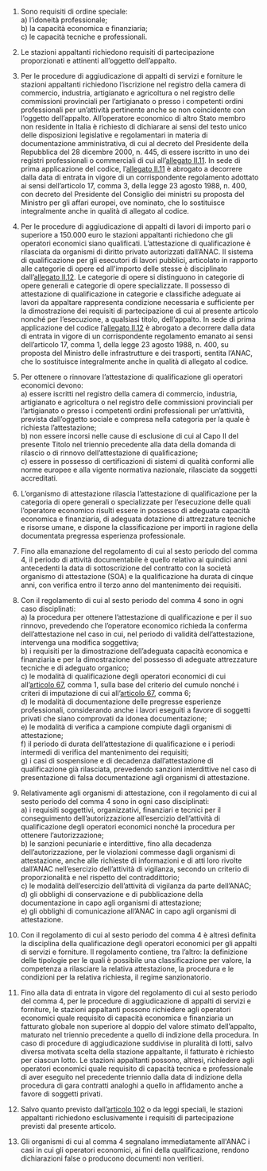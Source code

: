 1. Sono requisiti di ordine speciale:<br>a) l’idoneità professionale;<br>b) la capacità economica e finanziaria;<br>c) le capacità tecniche e professionali. 

2. Le stazioni appaltanti richiedono requisiti di partecipazione proporzionati e attinenti all’oggetto dell’appalto.

3. Per le procedure di aggiudicazione di appalti di servizi e forniture le stazioni appaltanti richiedono l’iscrizione nel registro della camera di commercio, industria, artigianato e agricoltura o nel registro delle commissioni provinciali per l’artigianato o presso i competenti ordini professionali per un’attività pertinente anche se non coincidente con l’oggetto dell’appalto. All’operatore economico di altro Stato membro non residente in Italia è richiesto di dichiarare ai sensi del testo unico delle disposizioni legislative e regolamentari in materia di documentazione amministrativa, di cui al decreto del Presidente della Repubblica del 28 dicembre 2000, n. 445, di essere iscritto in uno dei registri professionali o commerciali di cui all’[allegato II.11](/index.html?section=attachment-2-11&version=1). In sede di prima applicazione del codice, l’[allegato II.11](/index.html?section=attachment-2-11&version=1) è abrogato a decorrere dalla data di entrata in vigore di un corrispondente regolamento adottato ai sensi dell’articolo 17, comma 3, della legge 23 agosto 1988, n. 400, con decreto del Presidente del Consiglio dei ministri su proposta del Ministro per gli affari europei, ove nominato, che lo sostituisce integralmente anche in qualità di allegato al codice.

4. Per le procedure di aggiudicazione di appalti di lavori di importo pari o superiore a 150.000 euro le stazioni appaltanti richiedono che gli operatori economici siano qualificati. L’attestazione di qualificazione è rilasciata da organismi di diritto privato autorizzati dall’ANAC. Il sistema di qualificazione per gli esecutori di lavori pubblici, articolato in rapporto alle categorie di opere ed all'importo delle stesse è disciplinato dall’[allegato II.12](/index.html?section=attachment-2-12&version=1). Le categorie di opere si distinguono in categorie di opere generali e categorie di opere specializzate. Il possesso di attestazione di qualificazione in categorie e classifiche adeguate ai lavori da appaltare rappresenta condizione necessaria e sufficiente per la dimostrazione dei requisiti di partecipazione di cui al presente articolo nonché per l’esecuzione, a qualsiasi titolo, dell’appalto. In sede di prima applicazione del codice l’[allegato II.12](/index.html?section=attachment-2-12&version=1) è abrogato a decorrere dalla data di entrata in vigore di un corrispondente regolamento emanato ai sensi dell’articolo 17, comma 1, della legge 23 agosto 1988, n. 400, su proposta del Ministro delle infrastrutture e dei trasporti, sentita l’ANAC, che lo sostituisce integralmente anche in qualità di allegato al codice.

5. Per ottenere o rinnovare l’attestazione di qualificazione gli operatori economici devono:<br>a) essere iscritti nel registro della camera di commercio, industria, artigianato e agricoltura o nel registro delle commissioni provinciali per l’artigianato o presso i competenti ordini professionali per un’attività, prevista dall’oggetto sociale e compresa nella categoria per la quale è richiesta l’attestazione;<br>b) non essere incorsi nelle cause di esclusione di cui al Capo II del presente Titolo nel triennio precedente alla data della domanda di rilascio o di rinnovo dell’attestazione di qualificazione;<br>c) essere in possesso di certificazioni di sistemi di qualità conformi alle norme europee e alla vigente normativa nazionale, rilasciate da soggetti accreditati.

6. L’organismo di attestazione rilascia l’attestazione di qualificazione per la categoria di opere generali o specializzate per l’esecuzione delle quali l’operatore economico risulti essere in possesso di adeguata capacità economica e finanziaria, di adeguata dotazione di attrezzature tecniche e risorse umane, e dispone la classificazione per importi in ragione della documentata pregressa esperienza professionale.

7. Fino alla emanazione del regolamento di cui al sesto periodo del comma 4, il periodo di attività documentabile è quello relativo ai quindici anni antecedenti la data di sottoscrizione del contratto con la società organismo di attestazione (SOA) e la qualificazione ha durata di cinque anni, con verifica entro il terzo anno del mantenimento dei requisiti.

8. Con il regolamento di cui al sesto periodo del comma 4 sono in ogni caso disciplinati:<br>a) la procedura per ottenere l’attestazione di qualificazione e per il suo rinnovo, prevedendo che l’operatore economico richieda la conferma dell’attestazione nel caso in cui, nel periodo di validità dell’attestazione, intervenga una modifica soggettiva;<br>b) i requisiti per la dimostrazione dell’adeguata capacità economica e finanziaria e per la dimostrazione del possesso di adeguate attrezzature tecniche e di adeguato organico;<br>c) le modalità di qualificazione degli operatori economici di cui all’[articolo 67](/index.html?article=articolo-67&version=1), comma 1, sulla base del criterio del cumulo nonché i criteri di imputazione di cui all’[articolo 67](/index.html?article=articolo-67&version=1), comma 6;<br>d) le modalità di documentazione delle pregresse esperienze professionali, considerando anche i lavori eseguiti a favore di soggetti privati che siano comprovati da idonea documentazione;<br>e) le modalità di verifica a campione compiute dagli organismi di attestazione;<br>f) il periodo di durata dell’attestazione di qualificazione e i periodi intermedi di verifica del mantenimento dei requisiti;<br>g) i casi di sospensione e di decadenza dall’attestazione di qualificazione già rilasciata, prevedendo sanzioni interdittive nel caso di presentazione di falsa documentazione agli organismi di attestazione.

9. Relativamente agli organismi di attestazione, con il regolamento di cui al sesto periodo del comma 4 sono in ogni caso disciplinati:<br>a) i requisiti soggettivi, organizzativi, finanziari e tecnici per il conseguimento dell’autorizzazione all’esercizio dell’attività di qualificazione degli operatori economici nonché la procedura per ottenere l’autorizzazione;<br>b) le sanzioni pecuniarie e interdittive, fino alla decadenza dell’autorizzazione, per le violazioni commesse dagli organismi di attestazione, anche alle richieste di informazioni e di atti loro rivolte dall’ANAC nell’esercizio dell’attività di vigilanza, secondo un criterio di proporzionalità e nel rispetto del contraddittorio;<br>c) le modalità dell’esercizio dell’attività di vigilanza da parte dell’ANAC;<br>d) gli obblighi di conservazione e di pubblicazione della documentazione in capo agli organismi di attestazione;<br>e) gli obblighi di comunicazione all’ANAC in capo agli organismi di attestazione.

10. Con il regolamento di cui al sesto periodo del comma 4 è altresì definita la disciplina della qualificazione degli operatori economici per gli appalti di servizi e forniture. Il regolamento contiene, tra l’altro: la definizione delle tipologie per le quali è possibile una classificazione per valore, la competenza a rilasciare la relativa attestazione, la procedura e le condizioni per la relativa richiesta, il regime sanzionatorio.

11. Fino alla data di entrata in vigore del regolamento di cui al sesto periodo del comma 4, per le procedure di aggiudicazione di appalti di servizi e forniture, le stazioni appaltanti possono richiedere agli operatori economici quale requisito di capacità economica e finanziaria un fatturato globale non superiore al doppio del valore stimato dell’appalto, maturato nel triennio precedente a quello di indizione della procedura. In caso di procedure di aggiudicazione suddivise in pluralità di lotti, salvo diversa motivata scelta della stazione appaltante, il fatturato è richiesto per ciascun lotto. Le stazioni appaltanti possono, altresì, richiedere agli operatori economici quale requisito di capacità tecnica e professionale di aver eseguito nel precedente triennio dalla data di indizione della procedura di gara contratti analoghi a quello in affidamento anche a favore di soggetti privati.

12. Salvo quanto previsto dall’[articolo 102](/index.html?article=articolo-102&version=1) o da leggi speciali, le stazioni appaltanti richiedono esclusivamente i requisiti di partecipazione previsti dal presente articolo.

13. Gli organismi di cui al comma 4 segnalano immediatamente all'ANAC i casi in cui gli operatori economici, ai fini della qualificazione, rendono dichiarazioni false o producono documenti non veritieri.
